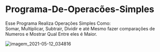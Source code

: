# Programa-De-Operacões-Simples
Esse Programa Realiza Operações Simples Como:     
Somar, Multiplicar, Subtrair, Dividir e até Mesmo fazer comparações de Numeros e Mostrar Qual Entre eles é Maior.

![imagem_2021-05-12_034816](https://user-images.githubusercontent.com/83857769/117930865-e2a1d680-b2d4-11eb-86f1-93e5f11e330b.png)

